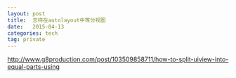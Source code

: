 ```yaml
---
layout: post
title:  怎样在autolayout中等分视图  
date:   2015-04-13
categories: tech
tag: private
---
```



http://www.g8production.com/post/103509858711/how-to-split-uiview-into-equal-parts-using
